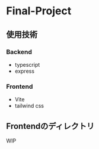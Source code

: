# Final-Project

## 使用技術
### Backend
- typescript 
- express

### Frontend
- Vite
- tailwind css

## Frontendのディレクトリ
WIP